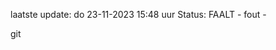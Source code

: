 laatste update: 
do 23-11-2023 15:48   uur 
Status: FAALT - fout - 
<div class="service R">git</div>